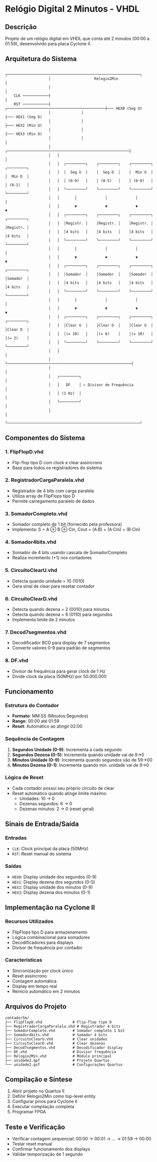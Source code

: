 # Relógio Digital 2 Minutos - VHDL

## Descrição
Projeto de um relógio digital em VHDL que conta até 2 minutos (00:00 a 01:59), desenvolvido para placa Cyclone II.

## Arquitetura do Sistema

```
                    ┌─────────────────────────────────────────────────────────────┐
                    │                    Relogio2Min                             │
                    │                                                             │
    CLK ────────────┤                                                             │
    RST ────────────┤              ┌─────────────────────────────────────────────┼─── HEX0 (Seg U)
                    │              │                                             ├─── HEX1 (Seg D)
                    │              │                                             ├─── HEX2 (Min U)
                    │              │                                             ├─── HEX3 (Min D)
                    │              │                                             │
                    │   ┌────────────────────────────────────────────────────────┤
                    │   │                                                        │
                    │   │  ┌─────────┐    ┌─────────┐    ┌─────────┐    ┌─────────┐
                    │   │  │  Seg U  │    │  Seg D  │    │  Min U  │    │  Min D  │
                    │   │  │ (0-9)   │    │ (0-5)   │    │ (0-9)   │    │ (0-1)   │
                    │   │  └─────────┘    └─────────┘    └─────────┘    └─────────┘
                    │   │       │             │             │             │
                    │   │       ▼             ▼             ▼             ▼
                    │   │  ┌─────────┐    ┌─────────┐    ┌─────────┐    ┌─────────┐
                    │   │  │Registr. │    │Registr. │    │Registr. │    │Registr. │
                    │   │  │4 bits   │    │4 bits   │    │4 bits   │    │4 bits   │
                    │   │  └─────────┘    └─────────┘    └─────────┘    └─────────┘
                    │   │       │             │             │             │
                    │   │       ▼             ▼             ▼             ▼
                    │   │  ┌─────────┐    ┌─────────┐    ┌─────────┐    ┌─────────┐
                    │   │  │Somador  │    │Somador  │    │Somador  │    │Somador  │
                    │   │  │4 bits   │    │4 bits   │    │4 bits   │    │4 bits   │
                    │   │  └─────────┘    └─────────┘    └─────────┘    └─────────┘
                    │   │       │             │             │             │
                    │   │       ▼             ▼             ▼             ▼
                    │   │  ┌─────────┐    ┌─────────┐    ┌─────────┐    ┌─────────┐
                    │   │  │Clear U  │    │Clear D  │    │Clear U  │    │Clear D  │
                    │   │  │(= 10)   │    │(= 6)    │    │(= 10)   │    │(= 2)    │
                    │   │  └─────────┘    └─────────┘    └─────────┘    └─────────┘
                    │   │                                                         │
                    │   └─────────────────────────────────────────────────────────┤
                    │                                                             │
                    │   ┌─────────┐                                               │
                    │   │   DF    │ ← Divisor de Frequência                       │
                    │   │ (1 Hz)  │                                               │
                    │   └─────────┘                                               │
                    │                                                             │
                    └─────────────────────────────────────────────────────────────┘
```

## Componentes do Sistema

### 1. **FlipFlopD.vhd**
- Flip-flop tipo D com clock e clear assíncrono
- Base para todos os registradores do sistema

### 2. **RegistradorCargaParalela.vhd**
- Registrador de 4 bits com carga paralela
- Utiliza array de FlipFlops tipo D
- Permite carregamento paralelo de dados

### 3. **SomadorCompleto.vhd**
- Somador completo de 1 bit (fornecido pela professora)
- Implementa: S = A ⊕ B ⊕ Cin, Cout = (A·B) + (A·Cin) + (B·Cin)

### 4. **Somador4bits.vhd**
- Somador de 4 bits usando cascata de SomadorCompleto
- Realiza incremento (+1) nos contadores

### 5. **CircuitoClearU.vhd**
- Detecta quando unidade = 10 (1010)
- Gera sinal de clear para resetar contador

### 6. **CircuitoClearD.vhd**
- Detecta quando dezena = 2 (0010) para minutos
- Detecta quando dezena = 6 (0110) para segundos
- Implementa limite de 2 minutos

### 7. **Decod7segmentos.vhd**
- Decodificador BCD para display de 7 segmentos
- Converte valores 0-9 para padrão de segmentos

### 8. **DF.vhd**
- Divisor de frequência para gerar clock de 1 Hz
- Divide clock da placa (50MHz) por 50.000.000

## Funcionamento

### Estrutura do Contador
- **Formato**: MM:SS (Minutos:Segundos)
- **Range**: 00:00 até 01:59
- **Reset**: Automático ao atingir 02:00

### Sequência de Contagem
1. **Segundos Unidade (0-9)**: Incrementa a cada segundo
2. **Segundos Dezena (0-5)**: Incrementa quando unidade vai de 9→0
3. **Minutos Unidade (0-9)**: Incrementa quando segundos vão de 59→00
4. **Minutos Dezena (0-1)**: Incrementa quando min. unidade vai de 9→0

### Lógica de Reset
- Cada contador possui seu próprio circuito de clear
- Reset automático quando atinge limite máximo:
  - Unidades: 10 → 0
  - Dezenas segundos: 6 → 0
  - Dezenas minutos: 2 → 0 (reset geral)

## Sinais de Entrada/Saída

### Entradas
- `CLK`: Clock principal da placa (50MHz)
- `RST`: Reset manual do sistema

### Saídas
- `HEX0`: Display unidade dos segundos (0-9)
- `HEX1`: Display dezena dos segundos (0-5)
- `HEX2`: Display unidade dos minutos (0-9)
- `HEX3`: Display dezena dos minutos (0-1)

## Implementação na Cyclone II

### Recursos Utilizados
- FlipFlops tipo D para armazenamento
- Lógica combinacional para somadores
- Decodificadores para displays
- Divisor de frequência por contador

### Características
- Sincronização por clock único
- Reset assíncrono
- Contagem automática
- Display em tempo real
- Reinício automático em 2 minutos

## Arquivos do Projeto

```
contador5m/
├── FlipFlopD.vhd              # Flip-flop tipo D
├── RegistradorCargaParalela.vhd # Registrador 4 bits
├── SomadorCompleto.vhd        # Somador completo 1 bit
├── Somador4bits.vhd           # Somador 4 bits
├── CircuitoClearU.vhd         # Clear unidades
├── CircuitoClearD.vhd         # Clear dezenas
├── Decod7segmentos.vhd        # Decodificador display
├── DF.vhd                     # Divisor frequência
├── Relogio2Min.vhd            # Módulo principal
├── unidade2.qpf               # Projeto Quartus
└── unidade2.qsf               # Configurações Quartus
```

## Compilação e Síntese

1. Abrir projeto no Quartus II
2. Definir Relogio2Min como top-level entity
3. Configurar pinos para Cyclone II
4. Executar compilação completa
5. Programar FPGA

## Teste e Verificação

- Verificar contagem sequencial: 00:00 → 00:01 → ... → 01:59 → 00:00
- Testar reset manual
- Confirmar funcionamento dos displays
- Validar temporização de 1 segundo